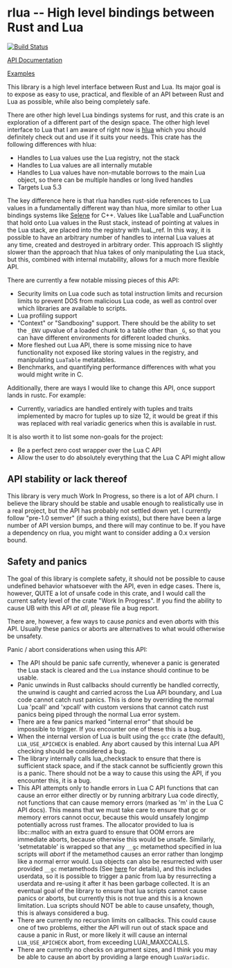 # rlua -- High level bindings between Rust and Lua

[![Build Status](https://travis-ci.org/chucklefish/rlua.svg?branch=master)](https://travis-ci.org/chucklefish/rlua)

[API Documentation](https://docs.rs/rlua)

[Examples](examples/examples.rs)

This library is a high level interface between Rust and Lua.  Its major goal is
to expose as easy to use, practical, and flexible of an API between Rust and Lua
as possible, while also being completely safe.

There are other high level Lua bindings systems for rust, and this crate is an
exploration of a different part of the design space.  The other high level
interface to Lua that I am aware of right now
is [hlua](https://github.com/tomaka/hlua/) which you should definitely check out
and use if it suits your needs.  This crate has the following differences with
hlua:

  * Handles to Lua values use the Lua registry, not the stack
  * Handles to Lua values are all internally mutable
  * Handles to Lua values have non-mutable borrows to the main Lua object, so
    there can be multiple handles or long lived handles
  * Targets Lua 5.3

The key difference here is that rlua handles rust-side references to Lua values
in a fundamentally different way than hlua, more similar to other Lua bindings
systems like [Selene](https://github.com/jeremyong/Selene) for C++.  Values like
LuaTable and LuaFunction that hold onto Lua values in the Rust stack, instead of
pointing at values in the Lua stack, are placed into the registry with luaL_ref.
In this way, it is possible to have an arbitrary number of handles to internal
Lua values at any time, created and destroyed in arbitrary order.  This approach
IS slightly slower than the approach that hlua takes of only manipulating the
Lua stack, but this, combined with internal mutability, allows for a much more
flexible API.

There are currently a few notable missing pieces of this API:

  * Security limits on Lua code such as total instruction limits and recursion
    limits to prevent DOS from malicious Lua code, as well as control over which
    libraries are available to scripts.
  * Lua profiling support
  * "Context" or "Sandboxing" support.  There should be the ability to set the
    `_ENV` upvalue of a loaded chunk to a table other than `_G`, so that you can
    have different environments for different loaded chunks.
  * More fleshed out Lua API, there is some missing nice to have functionality
    not exposed like storing values in the registry, and manipulating `LuaTable`
    metatables.
  * Benchmarks, and quantifying performance differences with what you would
    might write in C.

Additionally, there are ways I would like to change this API, once support lands
in rustc.  For example:

  * Currently, variadics are handled entirely with tuples and traits implemented
    by macro for tuples up to size 12, it would be great if this was replaced
    with real variadic generics when this is available in rust.

It is also worth it to list some non-goals for the project:

  * Be a perfect zero cost wrapper over the Lua C API
  * Allow the user to do absolutely everything that the Lua C API might allow

## API stability or lack thereof

This library is very much Work In Progress, so there is a lot of API churn.  I
believe the library should be stable and usable enough to realistically use in a
real project, but the API has probably not settled down yet.  I currently follow
"pre-1.0 semver" (if such a thing exists), but there have been a large number of
API version bumps, and there will may continue to be.  If you have a dependency
on rlua, you might want to consider adding a 0.x version bound.

## Safety and panics

The goal of this library is complete safety, it should not be possible to cause
undefined behavior whatsoever with the API, even in edge cases.  There is,
however, QUITE a lot of unsafe code in this crate, and I would call the current
safety level of the crate "Work In Progress".  If you find the ability to cause
UB with this API *at all*, please file a bug report.

There are, however, a few ways to cause *panics* and even *aborts* with this
API.  Usually these panics or aborts are alternatives to what would otherwise be
unsafety.

Panic / abort considerations when using this API:

  * The API should be panic safe currently, whenever a panic is generated the
    Lua stack is cleared and the `Lua` instance should continue to be usable.
  * Panic unwinds in Rust callbacks should currently be handled correctly, the
    unwind is caught and carried across the Lua API boundary, and Lua code
    cannot catch rust panics.  This is done by overriding the normal Lua 'pcall'
    and 'xpcall' with custom versions that cannot catch rust panics being piped
    through the normal Lua error system.
  * There are a few panics marked "internal error" that should be impossible to
    trigger.  If you encounter one of these this is a bug.
  * When the internal version of Lua is built using the `gcc` crate (the
    default), `LUA_USE_APICHECK` is enabled.  Any abort caused by this internal
    Lua API checking should be considered a bug.
  * The library internally calls lua_checkstack to ensure that there is
    sufficient stack space, and if the stack cannot be sufficiently grown this
    is a panic.  There should not be a way to cause this using the API, if you
    encounter this, it is a bug.
  * This API attempts only to handle errors in Lua C API functions that can
    cause an error either directly or by running arbitrary Lua code directly,
    not functions that can cause memory errors (marked as 'm' in the Lua C API
    docs).  This means that we must take care to ensure that gc or memory errors
    cannot occur, because this would unsafely longjmp potentially across rust
    frames.  The allocator provided to lua is libc::malloc with an extra guard
    to ensure that OOM errors are immediate aborts, because otherwise this would
    be unsafe.  Similarly, 'setmetatable' is wrapped so that any `__gc`
    metamethod specified in lua scripts will *abort* if the metamethod causes an
    error rather than longjmp like a normal error would.  Lua objects can also
    be resurrected with user provided `__gc` metamethods
    (See [here](https://www.lua.org/manual/5.3/manual.html#2.5.1) for details),
    and this includes userdata, so it is possible to trigger a panic from lua by
    resurrecting a userdata and re-using it after it has been garbage collected.
    It is an eventual goal of the library to ensure that lua scripts cannot
    cause panics or aborts, but currently this is not true and this is a known
    limitation.  Lua scripts should NOT be able to cause unsafety, though, this
    is always considered a bug.
  * There are currently no recursion limits on callbacks.  This could cause one
    of two problems, either the API will run out of stack space and cause a
    panic in Rust, or more likely it will cause an internal `LUA_USE_APICHECK`
    abort, from exceeding LUAI_MAXCCALLS.
  * There are currently no checks on argument sizes, and I think you may be able
    to cause an abort by providing a large enough `LuaVariadic`.
